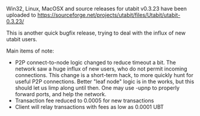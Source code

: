 Win32, Linux, MacOSX and source releases for utabit v0.3.23 have been uploaded to
https://sourceforge.net/projects/utabit/files/Utabit/utabit-0.3.23/

This is another quick bugfix release, trying to deal with the influx of new utabit users.

Main items of note:

* P2P connect-to-node logic changed to reduce timeout a bit.  The network saw a huge influx of new users, who do not permit incoming connections.  This change is a short-term hack, to more quickly hunt for useful P2P connections.  Better "leaf node" logic is in the works, but this should let us limp along until then.  One may use -upnp to properly forward ports, and help the network.
* Transaction fee reduced to 0.0005 for new transactions
* Client will relay transactions with fees as low as 0.0001 UBT
